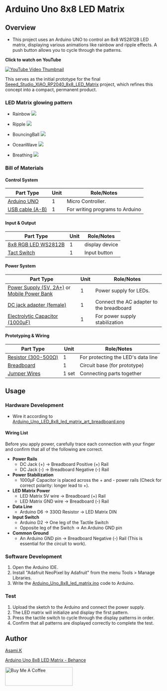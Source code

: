 # Arduino Uno 8x8 LED Matrix

## Overview

- This project uses an Arduino UNO to control an 8x8 WS2812B LED matrix, displaying various animations like rainbow and ripple effects. A push button allows you to cycle through the patterns.

**Click to watch on YouTube**

[![YouTube Video Thumbnail](https://i.ytimg.com/vi/6-BWVaQY8bo/hqdefault.jpg)](https://youtu.be/6-BWVaQY8bo?si=5ha3Cig4YXMKvDc2)


This serves as the initial prototype for the final [Seeed_Studio_XIAO_RP2040_8x8_LED_Matrix](https://github.com/asamiile/diy-electronics/tree/main/Seeed_Studio_XIAO_RP2040_8x8_LED_Matrix) project, which refines this concept into a compact, permanent product.


### LED Matrix glowing pattern

- Rainbow
![](https://mir-s3-cdn-cf.behance.net/project_modules/max_3840_webp/e68a6a229464473.68652fef57f01.jpg)

- Ripple
![](https://mir-s3-cdn-cf.behance.net/project_modules/max_3840_webp/3cc74e229464473.68652fef5b1e3.jpg)

- BouncingBall
![](https://mir-s3-cdn-cf.behance.net/project_modules/max_3840_webp/204169229464473.68652fef54ef1.jpg)

- OceanWave
![](https://mir-s3-cdn-cf.behance.net/project_modules/max_3840_webp/813954229464473.68652fef55609.jpg)

- Breathing
![](https://mir-s3-cdn-cf.behance.net/project_modules/max_3840_webp/7d1379229464473.68652fef57857.jpg)


### Bill of Materials

#### Control System

| Part Type                                  | Unit | Role/Notes                      |
| ------------------------------------------ | ---- | ------------------------------- |
| [Arduino UNO](https://amzn.to/44nRXEA)     | 1    | Micro Controller.               |
| [USB cable (A-B)](https://amzn.to/407P2xg) | 1    | For writing programs to Arduino |


#### Input & Output

| Part Type                                      | Unit | Role/Notes     |
| ---------------------------------------------- | ---- | -------------- |
| [8x8 RGB LED WS2812B](https://amzn.to/44cSo3p) | 1    | display device |
| [Tact Switch](https://amzn.to/3T0gNUF)         | 1    | Input button   |


#### Power System

| Part Type                                                                                         | Unit | Role/Notes                               |
| ------------------------------------------------------------------------------------------------- | ---- | ---------------------------------------- |
| [Power Supply (5V, 2A+)](https://amzn.to/4jZEIyu) or [Mobile Power Bank](https://amzn.to/449XEpG) | 1    | Power supply for LEDs.                   |
| [DC jack adapter (female)](https://amzn.to/3IdZI7k)                                               | 1    | Connect the AC adapter to the breadboard |
| [Electrolytic Capacitor (1000µF)](https://amzn.to/45ZOWLQ)                                        | 1    | For power supply stabilization           |


#### Prototyping & Wiring

| Part Type                                      | Unit  | Role/Notes                         |
| ---------------------------------------------- | ----- | ---------------------------------- |
| [Resistor (300-500Ω)](https://amzn.to/4kMejW2) | 1     | For protecting the LED's data line |
| [Breadboard](https://amzn.to/40bMzlk)          | 1     | Circuit base (for prototype)       |
| [Jumper Wires](https://amzn.to/45voWYC)        | 1 set | Connecting parts together          |


## Usage

### Hardware Development

-  Wire it according to [Arduino_Uno_LED_8x8_led_matrix_art_breadboard.png](https://github.com/asamiile/diy-electronics/blob/main/Arduino_Uno_8x8_led_matrix/diagrams/Fritzing/Arduino_Uno_LED_8x8_led_matrix_art_bb.png)


#### Wiring List

Before you apply power, carefully trace each connection with your finger and confirm that all of the following are correct.

- **Power Rails**
  - DC Jack (+) → Breadboard Positive (+) Rail
  - DC Jack (-) → Breadboard Negative (-) Rail
- **Power Stabilization**
  - 1000µF Capacitor is placed across the + and - power rails (Check for correct polarity: longer lead to +).
- **LED Matrix Power**
  - LED Matrix 5V wire → Breadboard (+) Rail
  - LED Matrix GND wire → Breadboard (-) Rail
- **Data Line**
  - Arduino D6 → 330Ω Resistor → LED Matrix DIN
- **Input Switch**
  - Arduino D2 → One leg of the Tactile Switch
  - Opposite leg of the Switch → An Arduino GND pin
- **Common Ground**
  - An Arduino GND pin → Breadboard Negative (-) Rail (This is essential for the circuit to work).


### Software Development

1. Open the Arduino IDE.
2. Install "Adafruit NeoPixel by Adafruit" from the menu Tools > Manage Libraries.
3. Write the [Arduino_Uno_8x8_led_matrix.ino](Arduino_Uno_8x8_led_matrix/sketch/Arduino_Uno_8x8_led_matrix/Arduino_Uno_8x8_led_matrix.ino) code to Arduino.

### Test

1. Upload the sketch to the Arduino and connect the power supply.
2. The LED matrix will initialize and display the first pattern.
3. Press the tactile switch to cycle through the display patterns in order.
4. Confirm that all patterns are displayed correctly to complete the test.


## Author

[Asami.K](https://asami.tokyo/)

[Arduino Uno 8x8 LED Matrix - Behance](https://www.behance.net/gallery/229464473/Arduino-Uno-8x8-LED-Matrix)

<a href="https://www.buymeacoffee.com/asamiile" target="_blank"><img src="https://cdn.buymeacoffee.com/buttons/v2/default-yellow.png" alt="Buy Me A Coffee" style="height: 60px !important;width: 217px !important;" ></a>
